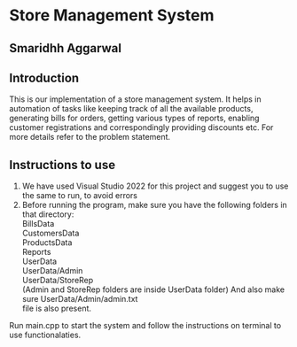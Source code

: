 
# Store Management System

## Smaridhh Aggarwal
## Introduction<br/>
This is our implementation of a store management system. It helps in automation of tasks like keeping track of all the available products, generating bills for orders, getting various types of reports, enabling customer registrations and correspondingly providing discounts etc. For more details refer to the problem statement.


## Instructions to use
1. We have used Visual Studio 2022 for this project and suggest you to use the same to run, to avoid errors<br/>
2. Before running the program, make sure you have the following folders in that directory:<br/>
BillsData<br/>
CustomersData<br/>
ProductsData<br/>
Reports<br/>
UserData<br/>
UserData/Admin<br/>
UserData/StoreRep<br/>
	(Admin and StoreRep folders are inside UserData folder)
And also make sure UserData/Admin/admin.txt<br/> file is also present.

Run main.cpp to start the system and follow the instructions on terminal to use functionalaties.






